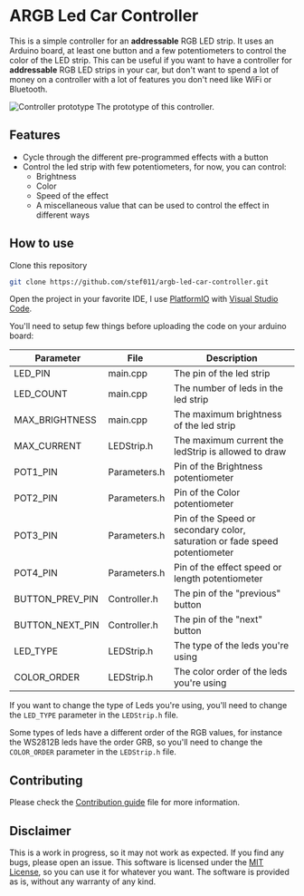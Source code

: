# ARGB Led Car Controller

This is a simple controller for an **addressable** RGB LED strip. It uses an Arduino board, at least one button and a few potentiometers to control the color of the LED strip.
This can be useful if you want to have a controller for **addressable** RGB LED strips in your car, but don't want to spend a lot of money on a controller with a lot of features you don't need like WiFi or Bluetooth.

![Controller prototype](/img/PXL_20221001_072746806.MP.jpg)
The prototype of this controller.

## Features

- Cycle through the different pre-programmed effects with a button
- Control the led strip with few potentiometers, for now, you can control:
  - Brightness
  - Color
  - Speed of the effect
  - A miscellaneous value that can be used to control the effect in different ways

## How to use

Clone this repository

```bash
git clone https://github.com/stef011/argb-led-car-controller.git
```

Open the project in your favorite IDE, I use [PlatformIO](https://platformio.org/) with [Visual Studio Code](https://code.visualstudio.com/).

You'll need to setup few things before uploading the code on your arduino board:

|  Parameter      | File         | Description                                                                 |
| --------------- | ------------ | --------------------------------------------------------------------------- |
| LED_PIN         | main.cpp     | The pin of the led strip                                                    |
| LED_COUNT       | main.cpp     | The number of leds in the led strip                                         |
| MAX_BRIGHTNESS  | main.cpp     | The maximum brightness of the led strip                                     |
| MAX_CURRENT     | LEDStrip.h   | The maximum current the ledStrip is allowed to draw                         |
| POT1_PIN        | Parameters.h | Pin of the Brightness potentiometer                                         |
| POT2_PIN        | Parameters.h | Pin of the Color potentiometer                                              |
| POT3_PIN        | Parameters.h | Pin of the Speed or secondary color, saturation or fade speed potentiometer |
| POT4_PIN        | Parameters.h | Pin of the effect speed or length potentiometer                             |
| BUTTON_PREV_PIN | Controller.h | The pin of the "previous" button                                            |
| BUTTON_NEXT_PIN | Controller.h | The pin of the "next" button                                                |
| LED_TYPE        | LEDStrip.h   | The type of the leds you're using                                           |
| COLOR_ORDER     | LEDStrip.h   | The color order of the leds you're using                                    |

If you want to change the type of Leds you're using, you'll need to change the `LED_TYPE` parameter in the `LEDStrip.h` file.

Some types of leds have a different order of the RGB values, for instance the WS2812B leds have the order GRB, so you'll need to change the `COLOR_ORDER` parameter in the `LEDStrip.h` file.

## Contributing

Please check the [Contribution guide](CONTRIBUTING.md) file for more information.

## Disclaimer

This is a work in progress, so it may not work as expected. If you find any bugs, please open an issue.
This software is licensed under the [MIT License](LICENSE), so you can use it for whatever you want.
The software is provided as is, without any warranty of any kind.
